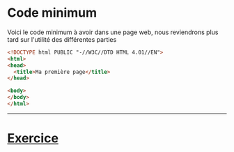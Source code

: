 # Code minimum
  
Voici le code minimum à avoir dans une page web, nous reviendrons plus tard sur l'utilité des différentes parties 
   
  ````html
<!DOCTYPE html PUBLIC "-//W3C//DTD HTML 4.01//EN">
<html>
  <head>
    <title>Ma première page</title>
  </head>

  <body>
  </body>
</html>
  
  ````

---
# [Exercice](EXERCICES1.md)
